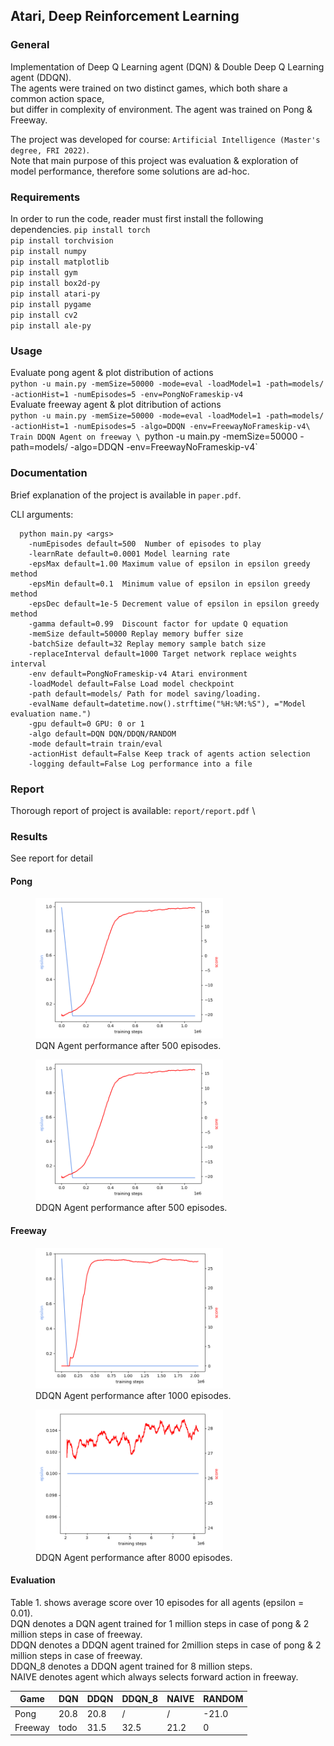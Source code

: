 ## Atari, Deep Reinforcement Learning

### General
Implementation of Deep Q Learning agent (DQN) & Double Deep Q Learning agent (DDQN). \
The agents were trained on two distinct games, which both share a common action space,\
but differ in complexity of environment. The agent was trained on Pong & Freeway.  

The project was developed for course: `Artificial Intelligence (Master's degree, FRI 2022)`. \
Note that main purpose of this project was evaluation & exploration of model performance, therefore some solutions are ad-hoc.

### Requirements
In order to run the code, reader must first install the following dependencies.
`pip install torch` \
`pip install torchvision` \
`pip install numpy` \
`pip install matplotlib` \
`pip install gym` \
`pip install box2d-py` \
`pip install atari-py` \
`pip install pygame` \
`pip install cv2` \
`pip install ale-py`

### Usage
Evaluate pong agent & plot distribution of actions \
`python -u main.py -memSize=50000 -mode=eval -loadModel=1 -path=models/ -actionHist=1 -numEpisodes=5 -env=PongNoFrameskip-v4` \
Evaluate freeway agent & plot ditribution of actions \
`python -u main.py -memSize=50000 -mode=eval -loadModel=1 -path=models/ -actionHist=1 -numEpisodes=5 -algo=DDQN -env=FreewayNoFrameskip-v4\
Train DDQN Agent on freeway \
`python -u main.py -memSize=50000 -path=models/ -algo=DDQN -env=FreewayNoFrameskip-v4`
### Documentation
Brief explanation of the project is available in `paper.pdf`.

CLI arguments:
```    
  python main.py <args>
    -numEpisodes default=500  Number of episodes to play
    -learnRate default=0.0001 Model learning rate
    -epsMax default=1.00 Maximum value of epsilon in epsilon greedy method
    -epsMin default=0.1  Minimum value of epsilon in epsilon greedy method
    -epsDec default=1e-5 Decrement value of epsilon in epsilon greedy method
    -gamma default=0.99  Discount factor for update Q equation
    -memSize default=50000 Replay memory buffer size
    -batchSize default=32 Replay memory sample batch size
    -replaceInterval default=1000 Target network replace weights interval
    -env default=PongNoFrameskip-v4 Atari environment
    -loadModel default=False Load model checkpoint
    -path default=models/ Path for model saving/loading.
    -evalName default=datetime.now().strftime("%H:%M:%S"), ="Model evaluation name.")
    -gpu default=0 GPU: 0 or 1
    -algo default=DQN DQN/DDQN/RANDOM
    -mode default=train train/eval
    -actionHist default=False Keep track of agents action selection
    -logging default=False Log performance into a file
```

### Report
Thorough report of project is available: `report/report.pdf` \

### Results
See report for detail
#### Pong
<figure>
<img src="plots/pong_dqn.png" alt="my alt text" width="300"/>
<figcaption>DQN Agent performance after 500 episodes.</figcaption>
</figure>

<figure>
<img src="plots/pong_dqn.png" alt="my alt text" width="300"/>
<figcaption>DDQN Agent performance after 500 episodes.</figcaption>
</figure>

#### Freeway
<figure>
<img src="plots/freeway_ddqn.png" alt="my alt text" width="300"/>
<figcaption>DDQN Agent performance after 1000 episodes.</figcaption>
</figure>

<figure>
<img src="plots/freeway_ddqn_4000eps.png" alt="my alt text" width="300"/>
<figcaption>DDQN Agent performance after 8000 episodes.</figcaption>
</figure>

#### Evaluation
Table 1. shows average score over 10 episodes for all agents (epsilon = 0.01). \
DQN denotes a DQN agent trained for 1 million steps in case of pong \& 2 million steps in case of freeway. \
DDQN denotes a DDQN agent trained for 2million steps in case of pong \& 2 million steps in case of freeway. \
DDQN_8 denotes a DDQN agent trained for 8 million steps. \
NAIVE denotes agent which always selects forward action in freeway.  

| Game    | DQN  | DDQN | DDQN_8 | NAIVE | RANDOM |
|---------|------|------|--------|--------|---------|
| Pong    | 20.8 | 20.8 | /      | /      | -21.0   |
| Freeway | todo | 31.5 | 32.5   | 21.2   | 0       |
